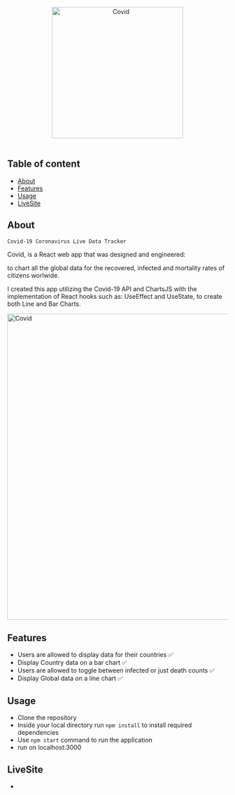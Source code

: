 <p align="center">
  <a href="https://github.com/umpp101/Covid"><img src="https://github.com/umpp101/Covid/blob/master/public/coronavirus.png" alt="Covid" width="300px"></a>
  <br>
  <br>
</p>

## Table of content
- [About](#about)
- [Features](#features)
- [Usage](#usage)
- [LiveSite](#LiveSite)


## About
`Covid-19 Coronavirus Live Data Tracker `

Covid, is a React web app that was designed and engineered:

to chart all the global data for the recovered, infected and mortality rates of citizens worlwide.

I created this app utilizing the Covid-19 API and ChartsJS with the implementation of React hooks such as: UseEffect and UseState, to create both Line and Bar Charts.


<a href="https://github.com/umpp101/Covid"><img src="https://github.com/umpp101/Covid/blob/master/public/app-gif.gif" alt="Covid" width="700px"></a>
## Features
- Users are allowed to display data for their countries ✅
- Display Country data on a bar chart ✅
- Users are allowed to toggle between infected or just death counts ✅
- Display Global data on a line chart ✅


## Usage
- Clone the repository
- Inside your local directory run `npm install` to install required dependencies
- Use `npm start` command to run the application
- run on localhost:3000

## LiveSite
- 

